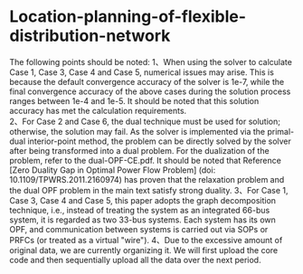 # Location-planning-of-flexible-distribution-network

The following points should be noted:
  1、When using the solver to calculate Case 1, Case 3, Case 4 and Case 5, numerical issues may arise. This is because the default convergence accuracy of the solver is 1e-7, while 
the final convergence accuracy of the above cases during the solution process ranges between 1e-4 and 1e-5. It should be noted that this solution accuracy has met the calculation 
requirements.  
  2、For Case 2 and Case 6, the dual technique must be used for solution; otherwise, the solution may fail. As the solver is implemented via the primal-dual interior-point method, the
problem can be directly solved by the solver after being transformed into a dual problem. For the dualization of the problem, refer to the dual-OPF-CE.pdf. It should be noted that 
Reference [Zero Duality Gap in Optimal Power Flow Problem] (doi: 10.1109/TPWRS.2011.2160974) has proven that the relaxation problem and the dual OPF problem in the main text satisfy 
strong duality.
  3、For Case 1, Case 3, Case 4 and Case 5, this paper adopts the graph decomposition technique, i.e., instead of treating the system as an integrated 66-bus system, it is regarded 
as two 33-bus systems. Each system has its own OPF, and communication between systems is carried out via SOPs or PRFCs (or treated as a virtual "wire").
  4、Due to the excessive amount of original data, we are currently organizing it. We will first upload the core code and then sequentially upload all the data over the next period.
